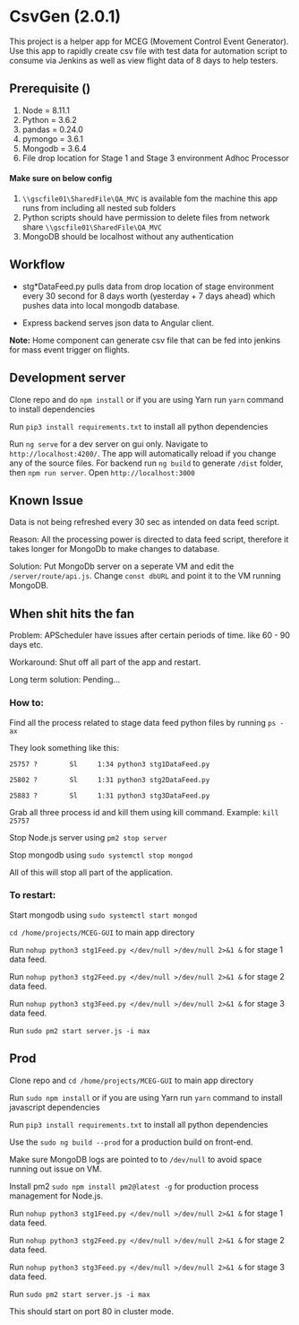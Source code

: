 # CsvGen (2.0.1)

This project is a helper app for MCEG (Movement Control Event Generator). Use this app to rapidly create csv file with test data for automation script to consume via Jenkins as well as view flight data of 8 days to help testers.
## Prerequisite ()
1. Node = 8.11.1
2. Python = 3.6.2
3. pandas = 0.24.0
4. pymongo = 3.6.1
5. Mongodb = 3.6.4
6. File drop location for Stage 1 and Stage 3 environment Adhoc Processor
#### Make sure on below config
 1. `\\gscfile01\SharedFile\QA_MVC` is available fom the machine this app runs from including all nested sub folders
 2. Python scripts should have permission to delete files from network share `\\gscfile01\SharedFile\QA_MVC`
 3. MongoDB should be localhost without any authentication

 
## Workflow

 - stg*DataFeed.py  pulls data from drop location of stage environment every 30 second for 8 days worth (yesterday + 7 days ahead) which pushes data into local mongodb database.

 - Express backend serves json data to Angular client.

**Note:** Home component can generate csv file that can be fed into jenkins for mass event trigger on flights.



## Development server

Clone repo and do `npm install` or if you are using Yarn run `yarn` command to install dependencies

Run `pip3 install requirements.txt` to install all python dependencies

Run `ng serve` for a dev server on gui only. Navigate to `http://localhost:4200/`. The app will automatically reload if you change any of the source files.
For backend run `ng build` to generate `/dist` folder, then `npm run server`. Open `http://localhost:3000`

## Known Issue
Data is not being refreshed every 30 sec as intended on data feed script.

Reason: All the processing power is directed to data feed script, therefore it takes longer for MongoDb to make changes to database.

Solution: Put MongoDb server on a seperate VM and edit the `/server/route/api.js`. Change `const dbURL` and point it to the VM running MongoDB.

## When shit hits the fan
Problem: APScheduler have issues after certain periods of time. like 60 - 90 days etc.

Workaround: Shut off all part of the app and restart.

Long term solution: Pending...

### How to:

Find all the process related to stage data feed python files by running `ps -ax`

They look something like this:

`25757 ?        Sl     1:34 python3 stg1DataFeed.py`

`25802 ?        Sl     1:31 python3 stg2DataFeed.py`

`25883 ?        Sl     1:31 python3 stg3DataFeed.py`

Grab all three process id and kill them using kill command. Example: `kill 25757`

Stop Node.js server using `pm2 stop server`

Stop mongodb using `sudo systemctl stop mongod`

All of this will stop all part of the application.

### To restart:

Start mongodb using `sudo systemctl start mongod`

`cd /home/projects/MCEG-GUI` to main app directory

Run `nohup python3 stg1Feed.py </dev/null >/dev/null 2>&1 &` for stage 1 data feed.

Run `nohup python3 stg2Feed.py </dev/null >/dev/null 2>&1 &` for stage 2 data feed.

Run `nohup python3 stg3Feed.py </dev/null >/dev/null 2>&1 &` for stage 3 data feed.

Run `sudo pm2 start server.js -i max`

## Prod
Clone repo and `cd /home/projects/MCEG-GUI` to main app directory

Run `sudo npm install` or if you are using Yarn run `yarn` command to install javascript dependencies

Run `pip3 install requirements.txt` to install all python dependencies

Use the `sudo ng build --prod` for a production build on front-end.

Make sure MongoDB logs are pointed to to `/dev/null` to avoid space running out issue on VM.

Install pm2 `sudo npm install pm2@latest -g` for production process management for Node.js.

Run `nohup python3 stg1Feed.py </dev/null >/dev/null 2>&1 &` for stage 1 data feed.

Run `nohup python3 stg2Feed.py </dev/null >/dev/null 2>&1 &` for stage 2 data feed.

Run `nohup python3 stg3Feed.py </dev/null >/dev/null 2>&1 &` for stage 3 data feed.

Run `sudo pm2 start server.js -i max`

This should start on port 80 in cluster mode.
